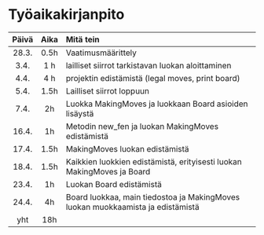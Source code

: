 # Työaikakirjanpito
| Päivä | Aika | Mitä tein |
| :---: | :---: | :-------- |
| 28.3. | 0.5h | Vaatimusmäärittely |
| 3.4. | 1 h | lailliset siirrot tarkistavan luokan aloittaminen |
| 4.4. | 4 h | projektin edistämistä (legal moves, print board) |
| 5.4. | 1.5h | Lailliset siirrot loppuun |
| 7.4. | 2h | Luokka MakingMoves ja luokkaan Board asioiden lisäystä |
| 16.4. | 1h | Metodin new_fen ja luokan MakingMoves edistämistä |
| 17.4. | 1.5h | MakingMoves luokan edistämistä |
| 18.4. | 1.5h | Kaikkien luokkien edistämistä, erityisesti luokan MakingMoves ja Board |
| 23.4. | 1h | Luokan Board edistämistä |
| 24.4. | 4h | Board luokkaa, main tiedostoa ja MakingMoves luokan muokkaamista ja edistämistä |
| yht | 18h |   |
